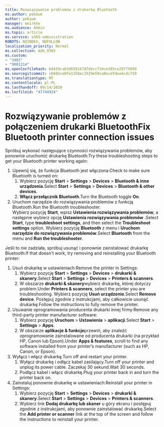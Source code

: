 ```yaml
---
title: Rozwiązywanie problemów z drukarką Bluetooth
ms.author: pebaum
author: pebaum
manager: mnirkhe
ms.audience: Admin
ms.topic: article
ms.service: o365-administration
ROBOTS: NOINDEX, NOFOLLOW
localization_priority: Normal
ms.collection: Adm_O365
ms.custom:
- "3483"
- "9001214"
ms.openlocfilehash: bd419ca63d659167d7deccf34ce303ce29775099
ms.sourcegitcommit: c6692ce0fa1358ec3529e59ca0ecdfdea4cdc759
ms.translationtype: MT
ms.contentlocale: pl-PL
ms.lasthandoff: 09/14/2020
ms.locfileid: "47744924"
---
```

# <a name="fix-bluetooth-printer-connection-issues"></a><span data-ttu-id="0e915-102">Rozwiązywanie problemów z połączeniem drukarki Bluetooth</span><span class="sxs-lookup"><span data-stu-id="0e915-102">Fix Bluetooth printer connection issues</span></span>

<span data-ttu-id="0e915-103">Spróbuj wykonać następujące czynności rozwiązywania problemów, aby ponownie uruchomić drukarkę Bluetooth:</span><span class="sxs-lookup"><span data-stu-id="0e915-103">Try these troubleshooting steps to get your Bluetooth printer working again:</span></span>


1. <span data-ttu-id="0e915-104">Upewnij się, że funkcja Bluetooth jest włączona:</span><span class="sxs-lookup"><span data-stu-id="0e915-104">Check to make sure Bluetooth is turned on:</span></span>
    1. <span data-ttu-id="0e915-105">Wybierz pozycję **Start**  >  **Settings**  >  **Devices**  >  **Bluetooth & inne urządzenia**.</span><span class="sxs-lookup"><span data-stu-id="0e915-105">Select **Start** > **Settings** > **Devices** > **Bluetooth & other devices**.</span></span>
    2. <span data-ttu-id="0e915-106">**Włącz przełącznik Bluetooth**.</span><span class="sxs-lookup"><span data-stu-id="0e915-106">Turn the Bluetooth toggle **On**.</span></span>
2. <span data-ttu-id="0e915-107">Uruchom narzędzie do rozwiązywania problemów z funkcją Bluetooth.</span><span class="sxs-lookup"><span data-stu-id="0e915-107">Run the Bluetooth troubleshooter.</span></span> <br>
    <span data-ttu-id="0e915-108">Wybierz pozycję **Start**, wpisz **Ustawienia rozwiązywania problemów**, a następnie wybierz opcję **Ustawienia rozwiązywania problemów** .</span><span class="sxs-lookup"><span data-stu-id="0e915-108">Select **Start**, type **troubleshoot settings**, and then select the **Troubleshoot settings** option.</span></span> <span data-ttu-id="0e915-109">Wybierz pozycję **Bluetooth** z menu i **Uruchom narzędzie do rozwiązywania problemów**.</span><span class="sxs-lookup"><span data-stu-id="0e915-109">Select **Bluetooth** from the menu and **Run the troubleshooter**.</span></span>

<span data-ttu-id="0e915-110">Jeśli to nie zadziała, spróbuj usunąć i ponownie zainstalować drukarkę Bluetooth:</span><span class="sxs-lookup"><span data-stu-id="0e915-110">If that doesn't work, try removing and reinstalling your Bluetooth printer:</span></span>

1. <span data-ttu-id="0e915-111">Usuń drukarkę w ustawieniach:</span><span class="sxs-lookup"><span data-stu-id="0e915-111">Remove the printer in Settings:</span></span>
    1. <span data-ttu-id="0e915-112">Wybierz pozycję **Start**  >  **Settings**  >  **Devices**  >  **drukarki & skanery**.</span><span class="sxs-lookup"><span data-stu-id="0e915-112">Select **Start** > **Settings** > **Devices** > **Printers & scanners**.</span></span>
    2. <span data-ttu-id="0e915-113">W obszarze **drukarki & skanery**wybierz drukarkę, której dotyczy problem.</span><span class="sxs-lookup"><span data-stu-id="0e915-113">Under **Printers & scanners**, select the printer you are troubleshooting.</span></span> <span data-ttu-id="0e915-114">Wybierz pozycję **Usuń urządzenie**.</span><span class="sxs-lookup"><span data-stu-id="0e915-114">Select **Remove device**.</span></span> <span data-ttu-id="0e915-115">Postępuj zgodnie z instrukcjami, aby całkowicie usunąć drukarkę.</span><span class="sxs-lookup"><span data-stu-id="0e915-115">Follow the instructions to fully remove the printer.</span></span>
2. <span data-ttu-id="0e915-116">Usuwanie oprogramowania producenta drukarki innej firmy:</span><span class="sxs-lookup"><span data-stu-id="0e915-116">Remove any third-party printer manufacturer software:</span></span>
    1. <span data-ttu-id="0e915-117">Wybierz pozycję **Uruchom**  >  **Ustawienia**  >  **aplikacji**.</span><span class="sxs-lookup"><span data-stu-id="0e915-117">Select **Start** > **Settings** > **Apps**.</span></span>
    2. <span data-ttu-id="0e915-118">W obszarze **aplikacje & funkcje**przewiń, aby znaleźć oprogramowanie zainstalowane od producenta drukarki (na przykład HP, Canon lub Epson).</span><span class="sxs-lookup"><span data-stu-id="0e915-118">Under **Apps & features**, scroll to find any software installed from your printer’s manufacturer (such as HP, Canon, or Epson).</span></span>
3. <span data-ttu-id="0e915-119">Wyłącz i włącz drukarkę.</span><span class="sxs-lookup"><span data-stu-id="0e915-119">Turn off and restart your printer.</span></span>
   1. <span data-ttu-id="0e915-120">Wyłącz drukarkę i odłącz kabel zasilający.</span><span class="sxs-lookup"><span data-stu-id="0e915-120">Turn off your printer and unplug its power cable.</span></span> <span data-ttu-id="0e915-121">Zaczekaj 30 sekund.</span><span class="sxs-lookup"><span data-stu-id="0e915-121">Wait 30 seconds.</span></span> 
   2. <span data-ttu-id="0e915-122">Podłącz kabel i włącz drukarkę.</span><span class="sxs-lookup"><span data-stu-id="0e915-122">Plug your printer back in and turn the printer back on.</span></span>
4. <span data-ttu-id="0e915-123">Zainstaluj ponownie drukarkę w ustawieniach:</span><span class="sxs-lookup"><span data-stu-id="0e915-123">Reinstall your printer in Settings:</span></span>
    1. <span data-ttu-id="0e915-124">Wybierz pozycję **Start**  >  **Settings**  >  **Devices**  >  **drukarki & skanery**.</span><span class="sxs-lookup"><span data-stu-id="0e915-124">Select **Start** > **Settings** > **Devices** > **Printers & scanners**.</span></span>
    2. <span data-ttu-id="0e915-125">Wybierz link **Dodaj drukarkę lub skaner** u góry ekranu i postępuj zgodnie z instrukcjami, aby ponownie zainstalować drukarkę.</span><span class="sxs-lookup"><span data-stu-id="0e915-125">Select the **Add printer or scanner** link at the top of the screen and follow the instructions to reinstall your printer.</span></span>
